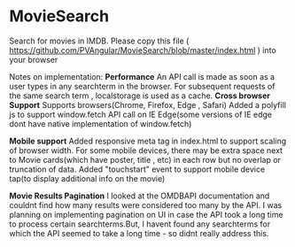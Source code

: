 # MovieSearch
Search for movies in IMDB.
Please copy this file ( https://github.com/PVAngular/MovieSearch/blob/master/index.html ) into your browser

Notes on implementation:
**Performance**
An API call is made as soon as a user types in any searchterm in the browser. 
For subsequent requests of the same search term , localstorage is used as a cache.
**Cross browser Support**
Supports browsers(Chrome, Firefox, Edge , Safari)
Added a polyfill js to support window.fetch API call on IE Edge(some versions of IE edge dont have native implementation of window.fetch)

**Mobile support**
Added responsive meta tag in index.html to support scaling of browser width.
For some mobile devices, there may be extra space next to Movie cards(which have poster, title , etc) in each row but no overlap or truncation of data.
Added "touchstart" event to support mobile device tap(to display additional info  on the movie)

**Movie Results Pagination**
I looked at the OMDBAPI documentation and couldnt find how many results were considered too many by the API. I was planning on implementing pagination on UI in case the API took a long time to process certain searchterms.But, I havent found any searchterms for which the API seemed to take a long time - so didnt really address this.
